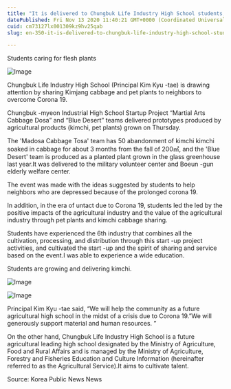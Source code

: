 ```yaml
---
title: "It is delivered to Chungbuk Life Industry High School students, kimchi cabbage and pet plants soaked with direct cabbage."
datePublished: Fri Nov 13 2020 11:40:21 GMT+0000 (Coordinated Universal Time)
cuid: cm73127lx001309kz9hv25qab
slug: en-350-it-is-delivered-to-chungbuk-life-industry-high-school-students-kimchi-cabbage-and-pet-plants-soaked-with-direct-cabbage

---
```



Students caring for flesh plants

![Image](https://cdn.hashnode.com/res/hashnode/image/upload/v1739432261430/54dad2b5-dd4d-446d-9868-4e45964e81ed.jpeg)

Chungbuk Life Industry High School (Principal Kim Kyu -tae) is drawing attention by sharing Kimjang cabbage and pet plants to neighbors to overcome Corona 19.

Chungbuk -myeon Industrial High School Startup Project “Martial Arts Cabbage Dosa” and “Blue Desert” teams delivered prototypes produced by agricultural products (kimchi, pet plants) grown on Thursday.

The 'Madosa Cabbage Tosa' team has 50 abandonment of kimchi kimchi soaked in cabbage for about 3 months from the fall of 200㎡, and the 'Blue Desert' team is produced as a planted plant grown in the glass greenhouse last year.It was delivered to the military volunteer center and Boeun -gun elderly welfare center.

The event was made with the ideas suggested by students to help neighbors who are depressed because of the prolonged corona 19.

In addition, in the era of untact due to Corona 19, students led the led by the positive impacts of the agricultural industry and the value of the agricultural industry through pet plants and kimchi cabbage sharing.

Students have experienced the 6th industry that combines all the cultivation, processing, and distribution through this start -up project activities, and cultivated the start -up and the spirit of sharing and service based on the event.I was able to experience a wide education.

Students are growing and delivering kimchi.

![Image](https://cdn.hashnode.com/res/hashnode/image/upload/v1739432263398/ed48613d-8daa-4b3a-8a4b-5eac2bf351b6.jpeg)

![Image](https://cdn.hashnode.com/res/hashnode/image/upload/v1739432265518/22e53e00-e82c-4311-a055-33f85d8370a6.jpeg)

Principal Kim Kyu -tae said, “We will help the community as a future agricultural high school in the midst of a crisis due to Corona 19.”We will generously support material and human resources. ”

On the other hand, Chungbuk Life Industry High School is a future agricultural leading high school designated by the Ministry of Agriculture, Food and Rural Affairs and is managed by the Ministry of Agriculture, Forestry and Fisheries Education and Culture Information (hereinafter referred to as the Agricultural Service).It aims to cultivate talent.

Source: Korea Public News News